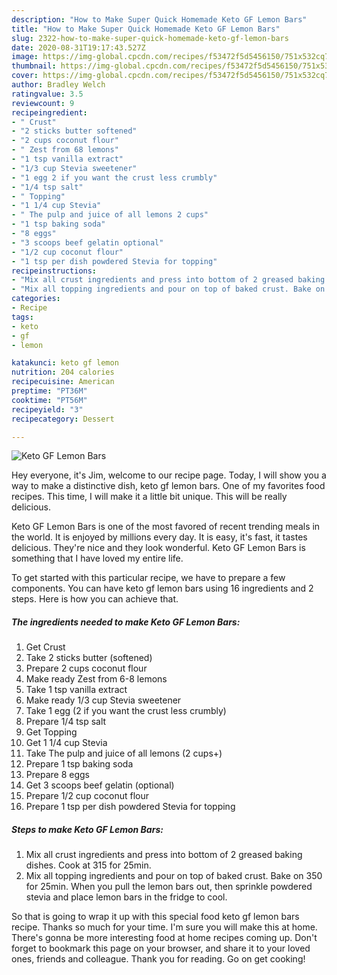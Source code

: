 ```yaml
---
description: "How to Make Super Quick Homemade Keto GF Lemon Bars"
title: "How to Make Super Quick Homemade Keto GF Lemon Bars"
slug: 2322-how-to-make-super-quick-homemade-keto-gf-lemon-bars
date: 2020-08-31T19:17:43.527Z
image: https://img-global.cpcdn.com/recipes/f53472f5d5456150/751x532cq70/keto-gf-lemon-bars-recipe-main-photo.jpg
thumbnail: https://img-global.cpcdn.com/recipes/f53472f5d5456150/751x532cq70/keto-gf-lemon-bars-recipe-main-photo.jpg
cover: https://img-global.cpcdn.com/recipes/f53472f5d5456150/751x532cq70/keto-gf-lemon-bars-recipe-main-photo.jpg
author: Bradley Welch
ratingvalue: 3.5
reviewcount: 9
recipeingredient:
- " Crust"
- "2 sticks butter softened"
- "2 cups coconut flour"
- " Zest from 68 lemons"
- "1 tsp vanilla extract"
- "1/3 cup Stevia sweetener"
- "1 egg 2 if you want the crust less crumbly"
- "1/4 tsp salt"
- " Topping"
- "1 1/4 cup Stevia"
- " The pulp and juice of all lemons 2 cups"
- "1 tsp baking soda"
- "8 eggs"
- "3 scoops beef gelatin optional"
- "1/2 cup coconut flour"
- "1 tsp per dish powdered Stevia for topping"
recipeinstructions:
- "Mix all crust ingredients and press into bottom of 2 greased baking dishes. Cook at 315 for 25min."
- "Mix all topping ingredients and pour on top of baked crust. Bake on 350 for 25min. When you pull the lemon bars out, then sprinkle powdered stevia and place lemon bars in the fridge to cool."
categories:
- Recipe
tags:
- keto
- gf
- lemon

katakunci: keto gf lemon 
nutrition: 204 calories
recipecuisine: American
preptime: "PT36M"
cooktime: "PT56M"
recipeyield: "3"
recipecategory: Dessert

---
```



![Keto GF Lemon Bars](https://img-global.cpcdn.com/recipes/f53472f5d5456150/751x532cq70/keto-gf-lemon-bars-recipe-main-photo.jpg)

Hey everyone, it's Jim, welcome to our recipe page. Today, I will show you a way to make a distinctive dish, keto gf lemon bars. One of my favorites food recipes. This time, I will make it a little bit unique. This will be really delicious.

Keto GF Lemon Bars is one of the most favored of recent trending meals in the world. It is enjoyed by millions every day. It is easy, it's fast, it tastes delicious. They're nice and they look wonderful. Keto GF Lemon Bars is something that I have loved my entire life.




To get started with this particular recipe, we have to prepare a few components. You can have keto gf lemon bars using 16 ingredients and 2 steps. Here is how you can achieve that.

<!--inarticleads1-->

##### The ingredients needed to make Keto GF Lemon Bars:

1. Get  Crust
1. Take 2 sticks butter (softened)
1. Prepare 2 cups coconut flour
1. Make ready  Zest from 6-8 lemons
1. Take 1 tsp vanilla extract
1. Make ready 1/3 cup Stevia sweetener
1. Take 1 egg (2 if you want the crust less crumbly)
1. Prepare 1/4 tsp salt
1. Get  Topping
1. Get 1 1/4 cup Stevia
1. Take  The pulp and juice of all lemons (2 cups+)
1. Prepare 1 tsp baking soda
1. Prepare 8 eggs
1. Get 3 scoops beef gelatin (optional)
1. Prepare 1/2 cup coconut flour
1. Prepare 1 tsp per dish powdered Stevia for topping




<!--inarticleads2-->

##### Steps to make Keto GF Lemon Bars:

1. Mix all crust ingredients and press into bottom of 2 greased baking dishes. Cook at 315 for 25min.
1. Mix all topping ingredients and pour on top of baked crust. Bake on 350 for 25min. When you pull the lemon bars out, then sprinkle powdered stevia and place lemon bars in the fridge to cool.




So that is going to wrap it up with this special food keto gf lemon bars recipe. Thanks so much for your time. I'm sure you will make this at home. There's gonna be more interesting food at home recipes coming up. Don't forget to bookmark this page on your browser, and share it to your loved ones, friends and colleague. Thank you for reading. Go on get cooking!
